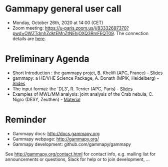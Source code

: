 # Gammapy general user call

* Monday, October 26th, 2020 at 14:00 (CET)
* Zoom meeting: https://u-paris.zoom.us/j/83332697370?pwd=OWZTdmhZdktEMnZtNEhjOXQ3RmFEQT09. The connection details are [here](ConnectionDetails.txt).

# Preliminary Agenda

* Short Introduction : the gammapy projet, B. Khelifi (APC, France) - [Slides]()
* gammapy: a HE/VHE Science Package, A. Donath (MPIK, Heidelberg) - [Slides]()
* The input format: the 'DL3', R. Terrier (APC, Paris) - [Slides]()
* Examples of MWL/MM analysis: joint analysis of the Crab nebula, C. Nigro (DESY, Zeuthen) - [Material](https://github.com/gammapy/gammapy-meetings/blob/master/user-meetings/2020/2020-10-26/joint_crab/README.md)

# Reminder

* Gammapy docs: http://docs.gammapy.org
* Gammapy webpage: http://gammapy.org/
* Gammapy development: github.com/gammapy/gammapy

See http://gammapy.org/contact.html for contact info, e.g. mailing list
for announcements or questions, Slack for help or to join development, ...
